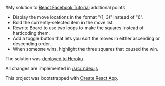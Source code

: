 #My solution to [React Facebook Tutorial](https://facebook.github.io/react/tutorial/tutorial.html) additional points

- Display the move locations in the format "(1, 3)" instead of "6".
- Bold the currently-selected item in the move list.
- Rewrite Board to use two loops to make the squares instead of hardcoding them.
- Add a toggle button that lets you sort the moves in either ascending or descending order.
- When someone wins, highlight the three squares that caused the win.

The solution was [deployed to Heroku](https://react-fb.herokuapp.com/).

All changes are implemented in [/src/index.js](https://github.com/DusanSacha/react-fb-tutorial/blob/master/src/index.js)

This project was bootstrapped with [Create React App](https://github.com/facebookincubator/create-react-app).



